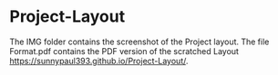 # Project-Layout
The IMG folder contains the screenshot of the Project layout.
The file Format.pdf contains the PDF version of the scratched Layout
https://sunnypaul393.github.io/Project-Layout/.
